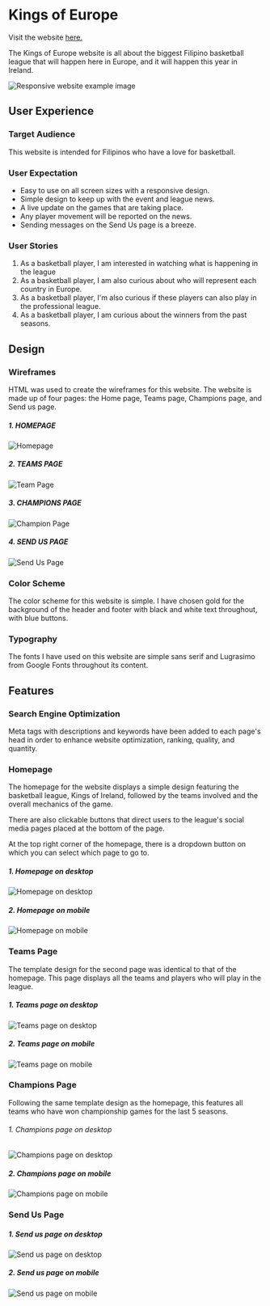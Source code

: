 # Kings of Europe
Visit the website [here.](https://kb5991.github.io/film-quiz/)

The Kings of Europe website is all about the biggest Filipino basketball league that will happen here in Europe, and it will happen this year in Ireland.

![Responsive website example image](assets/readimages/homepagecomplete.png)


## User Experience
### Target Audience
This website is intended for Filipinos who have a love for basketball.

### User Expectation
- Easy to use on all screen sizes with a responsive design.
- Simple design to keep up with the event and league news.  
- A live update on the games that are taking place.
- Any player movement will be reported on the news.
- Sending messages on the Send Us page is a breeze.

### User Stories

1. As a basketball player, I am interested in watching what is happening in the league
2. As a basketball player, I am also curious about who will represent each country in Europe.
3. As a basketball player, I'm also curious if these players can also play in the professional league.
4. As a basketball player, I am curious about the winners from the past seasons.

## Design

### Wireframes

HTML was used to create the wireframes for this website. The website is made up of four pages: the Home page, Teams page, Champions page, and Send us page.

##### 1. HOMEPAGE<br>
![Homepage](assets/readimages/homepageone.png)

##### 2. TEAMS PAGE<br>
![Team Page](assets/readimages/teampageone.png)

##### 3. CHAMPIONS PAGE<br>
![Champion Page](assets/readimages/championone.png)

##### 4. SEND US PAGE<br>
![Send Us Page](assets/readimages/sendone.png)

### Color Scheme

The color scheme for this website is simple. I have chosen gold for the background of the header and footer with black and  white text throughout, with blue buttons.

### Typography

The fonts I have used on this website are simple sans serif and Lugrasimo from Google Fonts throughout its content.


## Features

### Search Engine Optimization

Meta tags with descriptions and keywords have been added to each page's head in order to enhance website optimization, ranking, quality, and quantity.

### Homepage

The homepage for the website displays a simple design featuring the basketball league, Kings of Ireland, followed by the teams involved and the overall mechanics of the game. 

There are also clickable buttons that direct users to the league's social media pages placed at the bottom of the page.

At the top right corner of the homepage, there is a dropdown button on which you can select which page to go to.

##### 1. Homepage on desktop
![Homepage on desktop](assets/readimages/homapagepc.png)

##### 2. Homepage on mobile
![Homepage on mobile](assets/readimages/homecp.jpg)

### Teams Page

The template design for the second page was identical to that of the homepage. This page displays all the teams and players who will play in the league.

##### 1. Teams page on desktop
![Teams page on desktop](assets/readimages/teamspc.png)

##### 2. Teams page on mobile
![Teams page on mobile](assets/readimages/teamscp.jpg)

### Champions Page

Following the same template design as the homepage, this features all teams who have won championship games for the last 5 seasons.

###### 1. Champions page on desktop
![Champions page on desktop](assets/readimages/championspagepc.png)

##### 2. Champions page on mobile
![Champions page on mobile](assets/readimages/championscp.jpg)

### Send Us Page

##### 1. Send us page on desktop
![Send us page on desktop](assets/readimages/senduppc.png)

##### 2. Send us page on mobile
![Send us page on mobile](assets/readimages/senduscp.jpg)










